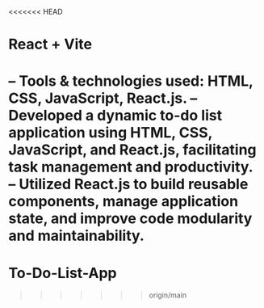 <<<<<<< HEAD
# React + Vite

– Tools & technologies used: HTML, CSS, JavaScript, React.js.
– Developed a dynamic to-do list application using HTML, CSS, JavaScript, and React.js, facilitating task management and productivity.
– Utilized React.js to build reusable components, manage application state, and improve code modularity and
 maintainability.
=======
# To-Do-List-App
>>>>>>> origin/main

